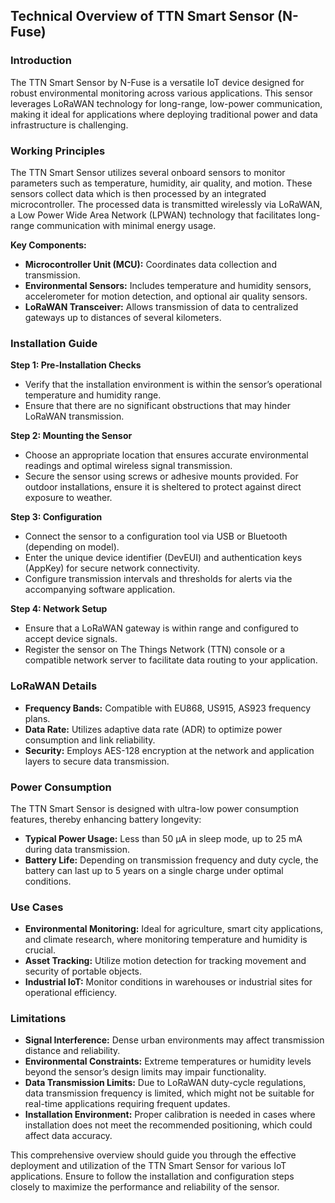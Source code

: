 ## Technical Overview of TTN Smart Sensor (N-Fuse)

### Introduction
The TTN Smart Sensor by N-Fuse is a versatile IoT device designed for robust environmental monitoring across various applications. This sensor leverages LoRaWAN technology for long-range, low-power communication, making it ideal for applications where deploying traditional power and data infrastructure is challenging.

### Working Principles
The TTN Smart Sensor utilizes several onboard sensors to monitor parameters such as temperature, humidity, air quality, and motion. These sensors collect data which is then processed by an integrated microcontroller. The processed data is transmitted wirelessly via LoRaWAN, a Low Power Wide Area Network (LPWAN) technology that facilitates long-range communication with minimal energy usage.

**Key Components:**
- **Microcontroller Unit (MCU):** Coordinates data collection and transmission.
- **Environmental Sensors:** Includes temperature and humidity sensors, accelerometer for motion detection, and optional air quality sensors.
- **LoRaWAN Transceiver:** Allows transmission of data to centralized gateways up to distances of several kilometers.

### Installation Guide
**Step 1: Pre-Installation Checks**
- Verify that the installation environment is within the sensor’s operational temperature and humidity range.
- Ensure that there are no significant obstructions that may hinder LoRaWAN transmission.

**Step 2: Mounting the Sensor**
- Choose an appropriate location that ensures accurate environmental readings and optimal wireless signal transmission.
- Secure the sensor using screws or adhesive mounts provided. For outdoor installations, ensure it is sheltered to protect against direct exposure to weather.

**Step 3: Configuration**
- Connect the sensor to a configuration tool via USB or Bluetooth (depending on model).
- Enter the unique device identifier (DevEUI) and authentication keys (AppKey) for secure network connectivity.
- Configure transmission intervals and thresholds for alerts via the accompanying software application.

**Step 4: Network Setup**
- Ensure that a LoRaWAN gateway is within range and configured to accept device signals.
- Register the sensor on The Things Network (TTN) console or a compatible network server to facilitate data routing to your application.

### LoRaWAN Details
- **Frequency Bands:** Compatible with EU868, US915, AS923 frequency plans.
- **Data Rate:** Utilizes adaptive data rate (ADR) to optimize power consumption and link reliability.
- **Security:** Employs AES-128 encryption at the network and application layers to secure data transmission.

### Power Consumption
The TTN Smart Sensor is designed with ultra-low power consumption features, thereby enhancing battery longevity:
- **Typical Power Usage:** Less than 50 µA in sleep mode, up to 25 mA during data transmission.
- **Battery Life:** Depending on transmission frequency and duty cycle, the battery can last up to 5 years on a single charge under optimal conditions.

### Use Cases
- **Environmental Monitoring:** Ideal for agriculture, smart city applications, and climate research, where monitoring temperature and humidity is crucial.
- **Asset Tracking:** Utilize motion detection for tracking movement and security of portable objects.
- **Industrial IoT:** Monitor conditions in warehouses or industrial sites for operational efficiency.

### Limitations
- **Signal Interference:** Dense urban environments may affect transmission distance and reliability.
- **Environmental Constraints:** Extreme temperatures or humidity levels beyond the sensor’s design limits may impair functionality.
- **Data Transmission Limits:** Due to LoRaWAN duty-cycle regulations, data transmission frequency is limited, which might not be suitable for real-time applications requiring frequent updates.
- **Installation Environment:** Proper calibration is needed in cases where installation does not meet the recommended positioning, which could affect data accuracy.

This comprehensive overview should guide you through the effective deployment and utilization of the TTN Smart Sensor for various IoT applications. Ensure to follow the installation and configuration steps closely to maximize the performance and reliability of the sensor.
